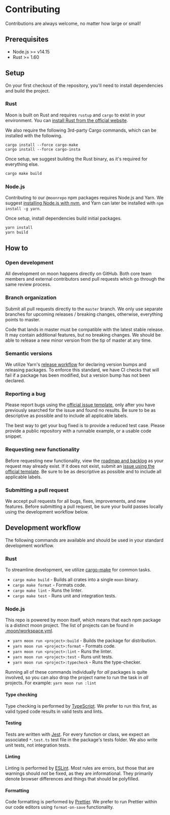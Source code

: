 # Contributing

Contributions are always welcome, no matter how large or small!

## Prerequisites

- Node.js >= v14.15
- Rust >= 1.60

## Setup

On your first checkout of the repository, you'll need to install dependencies and build the project.

### Rust

Moon is built on Rust and requires `rustup` and `cargo` to exist in your environment. You can
[install Rust from the official website](https://www.rust-lang.org/tools/install).

We also require the following 3rd-party Cargo commands, which can be installed with the following.

```
cargo install --force cargo-make
cargo install --force cargo-insta
```

Once setup, we suggest building the Rust binary, as it's required for everything else.

```bash
cargo make build
```

### Node.js

Contributing to our `@moonrepo` npm packages requires Node.js and Yarn. We suggest
[installing Node.js with nvm](https://github.com/nvm-sh/nvm), and Yarn can later be installed with
`npm install -g yarn`.

Once setup, install dependencies build initial packages.

```bash
yarn install
yarn build
```

## How to

### Open development

All development on moon happens directly on GitHub. Both core team members and external contributors
send pull requests which go through the same review process.

### Branch organization

Submit all pull requests directly to the `master` branch. We only use separate branches for upcoming
releases / breaking changes, otherwise, everything points to master.

Code that lands in master must be compatible with the latest stable release. It may contain
additional features, but no breaking changes. We should be able to release a new minor version from
the tip of master at any time.

### Semantic versions

We utilize Yarn's [release workflow](https://yarnpkg.com/features/release-workflow) for declaring
version bumps and releasing packages. To enforce this standard, we have CI checks that will fail if
a package has been modified, but a version bump has not been declared.

### Reporting a bug

Please report bugs using the
[official issue template](https://github.com/moonrepo/moon/issues/new?assignees=&labels=bug&template=bug_report.md&title=),
only after you have previously searched for the issue and found no results. Be sure to be as
descriptive as possible and to include all applicable labels.

The best way to get your bug fixed is to provide a reduced test case. Please provide a public
repository with a runnable example, or a usable code snippet.

### Requesting new functionality

Before requesting new functionality, view the
[roadmap and backlog](https://github.com/moonrepo/moon/blob/master/ROADMAP.md) as your request may
already exist. If it does not exist, submit an
[issue using the official template](https://github.com/moonrepo/moon/issues/new?assignees=&labels=enhancement&template=feature_request.md&title=).
Be sure to be as descriptive as possible and to include all applicable labels.

### Submitting a pull request

We accept pull requests for all bugs, fixes, improvements, and new features. Before submitting a
pull request, be sure your build passes locally using the development workflow below.

## Development workflow

The following commands are available and should be used in your standard development workflow.

### Rust

To streamline development, we utilize [cargo-make](https://github.com/sagiegurari/cargo-make) for
common tasks.

- `cargo make build` - Builds all crates into a single `moon` binary.
- `cargo make format` - Formats code.
- `cargo make lint` - Runs the linter.
- `cargo make test` - Runs unit and integration tests.

### Node.js

This repo is powered by moon itself, which means that each npm package is a distinct moon project.
The list of projects can be found in [.moon/workspace.yml](./.moon/workspace.yml).

- `yarn moon run <project>:build` - Builds the package for distribution.
- `yarn moon run <project>:format` - Formats code.
- `yarn moon run <project>:lint` - Runs the linter.
- `yarn moon run <project>:test` - Runs unit tests.
- `yarn moon run <project>:typecheck` - Runs the type-checker.

Running all of these commands individually for _all_ packages is quite involved, so you can also
drop the project name to run the task in _all_ projects. For example: `yarn moon run :lint`

#### Type checking

Type checking is performed by [TypeScript](https://www.typescriptlang.org/). We prefer to run this
first, as valid typed code results in valid tests and lints.

#### Testing

Tests are written with [Jest](https://jestjs.io/). For every function or class, we expect an
associated `*.test.ts` test file in the package's tests folder. We also write unit tests, not
integration tests.

#### Linting

Linting is performed by [ESLint](https://eslint.org/). Most rules are errors, but those that are
warnings should _not_ be fixed, as they are informational. They primarily denote browser differences
and things that should be polyfilled.

#### Formatting

Code formatting is performed by [Prettier](https://prettier.io/). We prefer to run Prettier within
our code editors using `format-on-save` functionality.
